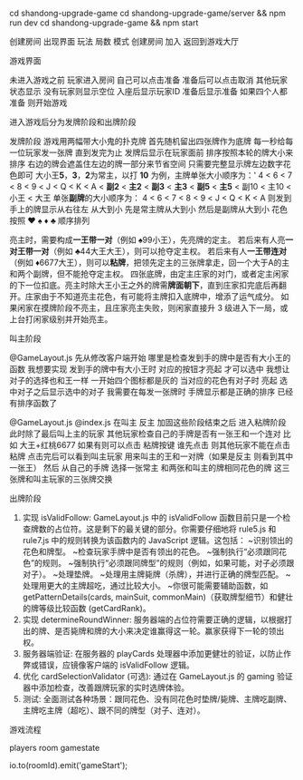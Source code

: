 
cd shandong-upgrade-game
cd shandong-upgrade-game/server && npm run dev
cd shandong-upgrade-game && npm start

创建房间
出现界面 玩法 局数 模式 
创建房间 加入 返回到游戏大厅

游戏界面

未进入游戏之前
玩家进入房间 自己可以点击准备 准备后可以点击取消
其他玩家状态显示 没有玩家则显示空位 入座后显示玩家ID 准备后显示准备
如果四个人都准备 则开始游戏


进入游戏后分为发牌阶段和出牌阶段

发牌阶段
游戏用两幅带大小鬼的扑克牌
首先随机留出四张牌作为底牌 
每一秒给每一位玩家发一张牌 直到发完为止 发牌后显示在玩家面前 排序按照本轮的牌大小来排序 右边的牌会遮盖住左边的牌一部分来节省空间 只需要完整显示牌左边数字花色即可
大小王**5**，**3**，**2**为常主，以打 **10** 为例，主牌单张大小顺序为：'
4 < 6 < 7 < 8 < 9 < J < Q < K < A < **副2** < **主2** < **副3** < **主3** < **副5** < **主5** < 副10 < 主10 < 小王 < 大王
单张**副牌**的大小顺序为：
4 < 6 < 7 < 8 < 9 < J < Q < K < A
则发到手上的牌显示从右往左 从大到小 先是常主牌从大到小 然后是副牌从大到小 花色按照 ♥ ♠ ♦ ♣ 顺序排列




亮主时，需要构成**一王带一对**（例如 ♠99小王），先亮牌的定主。
若后来有人亮**一对王带一对**（例如 ♣44大王大王），则可以抢夺定主权。
若后来有人**一王带连对**（例如 ♦6677大王），则可以**粘牌**，把领先定主的三张牌拿走，回一个大于A的主和两个副牌，但不能抢夺定主权。
四张底牌，由定主庄家的对门，或者定主闲家的下一位扣底。亮主时除大王小王之外的牌需**牌面朝下**，直到庄家扣完底后再翻开。庄家由于不知道亮主花色，有可能将主牌扣入底牌中，增添了运气成分。
如果闲家在摸牌阶段不亮主，且庄家亮主失败，则闲家直接升 3 级进入下一局，或上台打闲家级别并开始亮主。

叫主阶段

@GameLayout.js 先从修改客户端开始 哪里是检查发到手的牌中是否有大小王的函数
我想要实现 发到手的牌中有大小王时 对应的按钮才亮起 才可以选中 
我想让对子的选择也和王一样 一开始四个图标都是灰的  当对应的花色有对子时 亮起 选中对子之后显示选中的对子
我需要在每发一张牌时 手牌显示都是正确的排序 已经有排序函数了

@GameLayout.js @index.js 在叫主 反主 加固这些阶段结束之后 进入粘牌阶段 此时除了最后叫上主的玩家 其他玩家检查自己的手牌是否有一张王和一个连对 比如 大王+红桃6677 如果有则可以点击 粘牌按键 谁先点击 则其他玩家不能在点击粘牌 点击完后可以看到叫主玩家 用来叫主的王和一对牌（如果是反主 则看到其中一张王） 然后 从自己的手牌 选择一张常主 和两张和叫主的牌相同花色的牌 这三张牌和叫主玩家的三张牌交换

出牌阶段

1. 实现 isValidFollow: GameLayout.js 中的 isValidFollow 函数目前只是一个检查牌数的占位符。这是剩下的最关键的部分。你需要仔细地将 rule5.js 和 rule7.js 中的规则转换为该函数内的 JavaScript 逻辑。这包括：
~识别领出的花色和牌型。
~检查玩家手牌中是否有领出的花色。
~强制执行“必须跟同花色”的规则。
~强制执行“必须跟同牌型”的规则（例如，如果可能，对子必须跟对子）。
~处理垫牌。
~处理用主牌毙牌（杀牌），并进行正确的牌型匹配。
~处理用更大的主牌超吃，通过比较大小。
~你很可能需要辅助函数，如 getPatternDetails(cards, mainSuit, commonMain)（获取牌型细节）和健壮的牌等级比较函数 (getCardRank)。
2. 实现 determineRoundWinner: 服务器端的占位符需要正确的逻辑，以根据打出的牌、是否毙牌和牌的大小来决定谁赢得这一轮。赢家获得下一轮的领出权。
3. 服务器端验证: 在服务器的 playCards 处理器中添加更健壮的验证，以防止作弊或错误，应镜像客户端的 isValidFollow 逻辑。
4. 优化 cardSelectionValidator (可选): 通过在 GameLayout.js 的 gaming 验证器中添加检查，改善跟牌玩家的实时选牌体验。
5. 测试: 全面测试各种场景：跟同花色、没有同花色时垫牌/毙牌、主牌吃副牌、主牌吃主牌（超吃）、跟不同的牌型（对子、连对）。







游戏流程



players
room
gamestate

io.to(roomId).emit('gameStart');